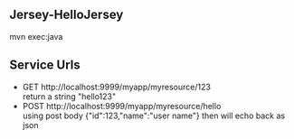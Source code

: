 Jersey-HelloJersey
------------
mvn exec:java

Service Urls
-----------
- GET http://localhost:9999/myapp/myresource/123  
  return a string "hello123" 
- POST http://localhost:9999/myapp/myresource/hello  
  using post body {"id":123,"name":"user name"} then will echo back as json